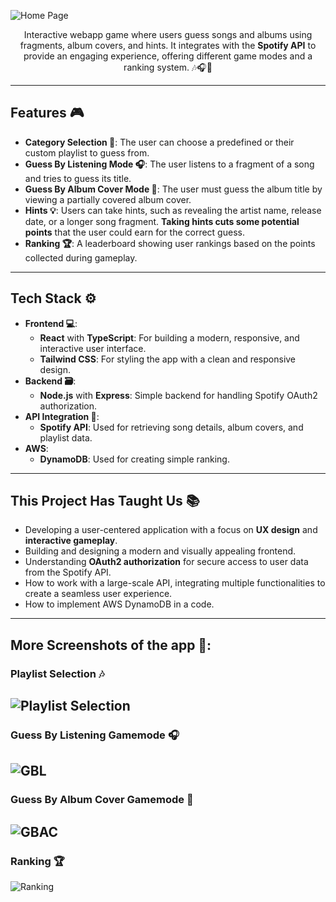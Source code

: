 ![Home Page](https://github.com/maciej-klimek/guess-the-beat-webapp/blob/main/screenshots/home_page.png)

<p align="center">Interactive webapp game where users guess songs and albums using fragments, album covers, and hints. It integrates with the <strong>Spotify API</strong> to provide an engaging experience, offering different game modes and a ranking system. 🎶🎧📀</p>

---

## Features 🎮

- **Category Selection 🎵**: The user can choose a predefined or their custom playlist to guess from.  
- **Guess By Listening Mode 🎧**: The user listens to a fragment of a song and tries to guess its title.  
- **Guess By Album Cover Mode 📀**: The user must guess the album title by viewing a partially covered album cover.  
- **Hints 💡**: Users can take hints, such as revealing the artist name, release date, or a longer song fragment. **Taking hints cuts some potential points** that the user could earn for the correct guess.  
- **Ranking 🏆**: A leaderboard showing user rankings based on the points collected during gameplay.  

---

## Tech Stack ⚙️

- **Frontend 💻**:  
  - **React** with **TypeScript**: For building a modern, responsive, and interactive user interface.  
  - **Tailwind CSS**: For styling the app with a clean and responsive design.  
- **Backend 🗃️**:  
  - **Node.js** with **Express**: Simple backend for handling Spotify OAuth2 authorization.  
- **API Integration 🔌**:  
  - **Spotify API**: Used for retrieving song details, album covers, and playlist data.
- **AWS**:
  - **DynamoDB**: Used for creating simple ranking.  

---

## This Project Has Taught Us 📚

- Developing a user-centered application with a focus on **UX design** and **interactive gameplay**.  
- Building and designing a modern and visually appealing frontend.  
- Understanding **OAuth2 authorization** for secure access to user data from the Spotify API.  
- How to work with a large-scale API, integrating multiple functionalities to create a seamless user experience.
- How to implement AWS DynamoDB in a code. 

---

## More Screenshots of the app 📸:
### Playlist Selection 🎶
![Playlist Selection](https://github.com/maciej-klimek/guess-the-beat-webapp/blob/main/screenshots/playlist_selection.png)
---
### Guess By Listening Gamemode 🎧
![GBL](https://github.com/maciej-klimek/guess-the-beat-webapp/blob/main/screenshots/gbl.png)
---
### Guess By Album Cover Gamemode 📀
![GBAC](https://github.com/maciej-klimek/guess-the-beat-webapp/blob/main/screenshots/gbac.png)
---
### Ranking 🏆
![Ranking](https://github.com/maciej-klimek/guess-the-beat-webapp/blob/main/screenshots/ranking.png)
